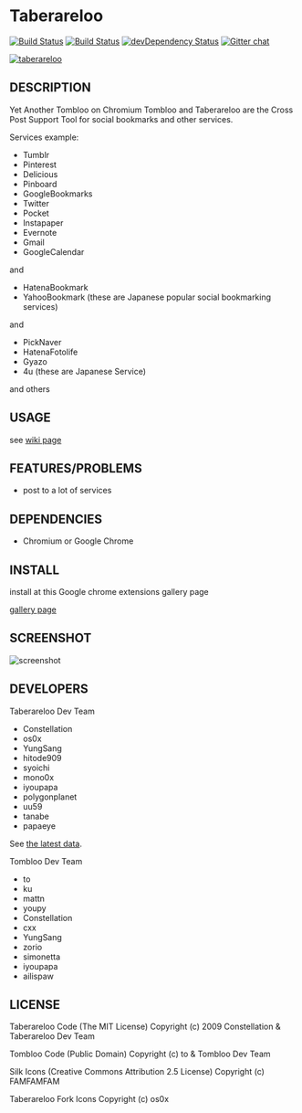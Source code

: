 # Taberareloo

[![Build Status](https://travis-ci.org/taberareloo/taberareloo.svg?branch=master)](https://travis-ci.org/taberareloo/taberareloo)
[![Build Status](https://drone.io/github.com/taberareloo/taberareloo/status.png)](https://drone.io/github.com/taberareloo/taberareloo/latest)
[![devDependency Status](https://david-dm.org/taberareloo/taberareloo/dev-status.svg)](https://david-dm.org/taberareloo/taberareloo#info=devDependencies)
[![Gitter chat](https://badges.gitter.im/taberareloo/taberareloo.png)](https://gitter.im/taberareloo/taberareloo)

[![taberareloo](https://raw.github.com/taberareloo/taberareloo/master/src/skin/fork64.png)](https://github.com/taberareloo/taberareloo)

## DESCRIPTION

Yet Another Tombloo on Chromium
Tombloo and Taberareloo are the Cross Post Support Tool for social bookmarks and other services.

Services example:

+  Tumblr
+  Pinterest
+  Delicious
+  Pinboard
+  GoogleBookmarks
+  Twitter
+  Pocket
+  Instapaper
+  Evernote
+  Gmail
+  GoogleCalendar

and

+  HatenaBookmark
+  YahooBookmark (these are Japanese popular social bookmarking services)

and

+  PickNaver
+  HatenaFotolife
+  Gyazo
+  4u (these are Japanese Service)

and others

## USAGE

see [wiki page](https://github.com/taberareloo/taberareloo/wiki/)

## FEATURES/PROBLEMS

+ post to a lot of services

## DEPENDENCIES

+ Chromium or Google Chrome

## INSTALL

install at this Google chrome extensions gallery page

[gallery page](https://chrome.google.com/webstore/detail/ldcnohnnlpgglecmkldelbmiokgmikno)

## SCREENSHOT

![screenshot](http://farm5.static.flickr.com/4030/4230713294_14aa84791f_o.png)

## DEVELOPERS

Taberareloo Dev Team

+ Constellation
+ os0x
+ YungSang
+ hitode909
+ syoichi
+ mono0x
+ iyoupapa
+ polygonplanet
+ uu59
+ tanabe
+ papaeye

See [the latest data](https://github.com/taberareloo/taberareloo/graphs/contributors).

Tombloo Dev Team

+ to
+ ku
+ mattn
+ youpy
+ Constellation
+ cxx
+ YungSang
+ zorio
+ simonetta
+ iyoupapa
+ ailispaw

## LICENSE

Taberareloo Code
(The MIT License)
Copyright (c) 2009 Constellation & Taberareloo Dev Team

Tombloo Code
(Public Domain)
Copyright (c) to & Tombloo Dev Team

Silk Icons
(Creative Commons Attribution 2.5 License)
Copyright (c) FAMFAMFAM

Taberareloo Fork Icons
Copyright (c) os0x
